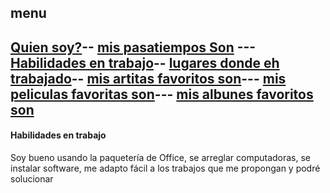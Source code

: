 ## menu 
## [Quien soy?](./quiensoy.md)-- [mis pasatiempos Son](./pasatiempos.md) ---[Habilidades en trabajo](./experiencia.md)-- [lugares donde eh trabajado](./lugares.md)-- [mis artitas favoritos son](./artistas.md)--- [mis peliculas favoritas son](./peliculas.md)--- [mis albunes favoritos son](./álbumes.md) 

#### Habilidades en trabajo
Soy bueno usando la paquetería de Office, se arreglar computadoras, se instalar software, me adapto fácil a los trabajos que me propongan y podré solucionar 
